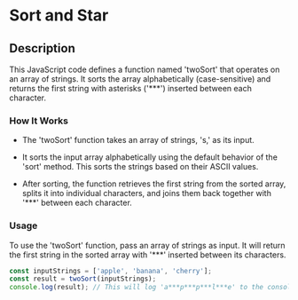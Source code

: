 # Sort and Star

## Description

This JavaScript code defines a function named 'twoSort' that operates on an array of strings. It sorts the array alphabetically (case-sensitive) and returns the first string with asterisks ('***') inserted between each character.

### How It Works

- The 'twoSort' function takes an array of strings, 's,' as its input.

- It sorts the input array alphabetically using the default behavior of the 'sort' method. This sorts the strings based on their ASCII values.

- After sorting, the function retrieves the first string from the sorted array, splits it into individual characters, and joins them back together with '***' between each character.

### Usage

To use the 'twoSort' function, pass an array of strings as input. It will return the first string in the sorted array with '***' inserted between its characters.

```javascript
const inputStrings = ['apple', 'banana', 'cherry'];
const result = twoSort(inputStrings);
console.log(result); // This will log 'a***p***p***l***e' to the console.

